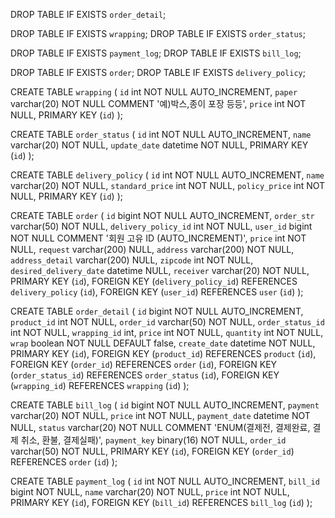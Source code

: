 DROP TABLE IF EXISTS `order_detail`;

DROP TABLE IF EXISTS `wrapping`;
DROP TABLE IF EXISTS `order_status`;

DROP TABLE IF EXISTS `payment_log`;
DROP TABLE IF EXISTS `bill_log`;

DROP TABLE IF EXISTS `order`;
DROP TABLE IF EXISTS `delivery_policy`;



CREATE TABLE `wrapping` (
    `id` int NOT NULL AUTO_INCREMENT,
    `paper` varchar(20) NOT NULL COMMENT '예)박스,종이 포장 등등',
    `price` int NOT NULL,
    PRIMARY KEY (`id`)
);

CREATE TABLE `order_status` (
    `id` int NOT NULL AUTO_INCREMENT,
    `name` varchar(20) NOT NULL,
    `update_date` datetime NOT NULL,
    PRIMARY KEY (`id`)
);


CREATE TABLE `delivery_policy` (
    `id` int NOT NULL AUTO_INCREMENT,
    `name` varchar(20) NOT NULL,
    `standard_price` int NOT NULL,
    `policy_price` int NOT NULL,
    PRIMARY KEY (`id`)
);

CREATE TABLE `order` (
    `id` bigint NOT NULL AUTO_INCREMENT,
    `order_str` varchar(50) NOT NULL,
    `delivery_policy_id` int NOT NULL,
    `user_id` bigint NOT NULL COMMENT '회원 고유 ID (AUTO_INCREMENT)',
    `price` int NOT NULL,
    `request` varchar(200) NULL,
    `address` varchar(200) NOT NULL,
    `address_detail` varchar(200) NULL,
    `zipcode` int NOT NULL,
    `desired_delivery_date` datetime NULL,
    `receiver` varchar(20) NOT NULL,
    PRIMARY KEY (`id`),
    FOREIGN KEY (`delivery_policy_id`) REFERENCES `delivery_policy` (`id`),
    FOREIGN KEY (`user_id`) REFERENCES `user` (`id`)
);


CREATE TABLE `order_detail` (
    `id` bigint NOT NULL AUTO_INCREMENT,
    `product_id` int NOT NULL,
    `order_id` varchar(50) NOT NULL,
    `order_status_id` int NOT NULL,
    `wrapping_id` int,
    `price` int NOT NULL,
    `quantity` int NOT NULL,
    `wrap` boolean NOT NULL DEFAULT false,
    `create_date` datetime NOT NULL,
    PRIMARY KEY (`id`),
    FOREIGN KEY (`product_id`) REFERENCES `product` (`id`),
    FOREIGN KEY (`order_id`) REFERENCES `order` (`id`),
    FOREIGN KEY (`order_status_id`) REFERENCES `order_status` (`id`),
    FOREIGN KEY (`wrapping_id`) REFERENCES `wrapping` (`id`)
);

CREATE TABLE `bill_log` (
    `id` bigint NOT NULL AUTO_INCREMENT,
    `payment` varchar(20) NOT NULL,
    `price` int NOT NULL,
    `payment_date` datetime NOT NULL,
    `status` varchar(20) NOT NULL COMMENT 'ENUM(결제전, 결제완료, 결제 취소, 환불, 결제실패)',
    `payment_key` binary(16) NOT NULL,
	`order_id` varchar(50) NOT NULL,
    PRIMARY KEY (`id`),
    FOREIGN KEY (`order_id`) REFERENCES `order` (`id`)
);

CREATE TABLE `payment_log` (
    `id` int NOT NULL AUTO_INCREMENT,
    `bill_id` bigint NOT NULL,
    `name` varchar(20) NOT NULL,
    `price` int NOT NULL,
    PRIMARY KEY (`id`),
    FOREIGN KEY (`bill_id`) REFERENCES `bill_log` (`id`)
);
